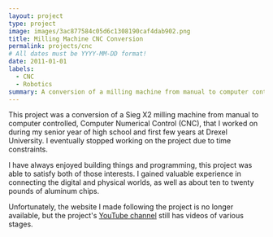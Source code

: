 ```yaml
---
layout: project
type: project
image: images/3ac877584c05d6c1308190caf4dab902.png
title: Milling Machine CNC Conversion
permalink: projects/cnc
# All dates must be YYYY-MM-DD format!
date: 2011-01-01
labels:
  - CNC
  - Robotics
summary: A conversion of a milling machine from manual to computer controlled.
---
```


This project was a conversion of a Sieg X2 milling machine from manual to computer controlled, Computer Numerical Control (CNC), that I worked on during my senior year of high school and first few years at Drexel University.  I eventually stopped working on the project due to time constraints.

I have always enjoyed building things and programming, this project was able to satisfy both of those interests.  I gained valuable experience in connecting the digital and physical worlds, as well as about ten to twenty pounds of aluminum chips.

Unfortunately, the website I made following the project is no longer available, but the project's [YouTube channel](https://www.youtube.com/user/jdcncsolutions/videos) still has videos of various stages.

